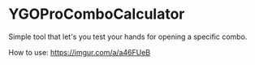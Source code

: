 # YGOProComboCalculator
Simple tool that let's you test your hands for opening a specific combo.

How to use: https://imgur.com/a/a46FUeB
